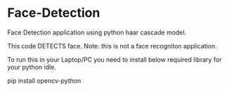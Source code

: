 # Face-Detection
Face Detection application using python haar cascade model.

This code DETECTS face.
Note: this is not a face recogniton application.

To run this in your Laptop/PC you need to install below required library for your python idle.

pip install opencv-python
